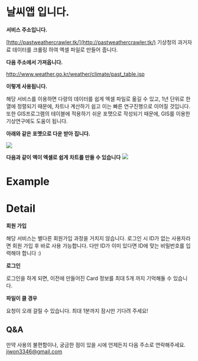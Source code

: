 # 날씨앱 입니다.

**서비스 주소입니다.**

[http://pastweathercrawler.tk/](http://pastweathercrawler.tk/)
기상청의 과거자료 데이터를 크롤링 하여 엑셀 파일로 만들어 줍니다.

**다음 주소에서 가져옵니다.**

[http://www.weather.go.kr/weather/climate/past_table.jsp ]([http://www.weather.go.kr/weather/climate/past_table.jsp)

**이렇게 사용됩니다.**

해당 서비스를 이용하면 다량의 데이터를 쉽게 엑셀 파일로 옮길 수 있고, 1년 단위로 한 열에 정렬되기 때문에, 차트나 계산하기 쉽고 이는 빠른 연구진행으로 이어질 것입니다. 또한 GIS프로그램의 테이블에 적용하기 쉬운 포맷으로 작성되기 때문에, GIS를 이용한 기상연구에도 도움이 됩니다.

**아래와 같은 포멧으로 다운 받아 집니다.**

![](https://user-images.githubusercontent.com/39228032/62817387-9d38fe00-bb70-11e9-84fa-b1bd5c0f28ea.PNG)

**다음과 같이 엑이 엑셀로 쉽게 차트를 만들 수 있습니다**
![](https://user-images.githubusercontent.com/39228032/62817386-9d38fe00-bb70-11e9-82a6-b2b5d5e8fa44.PNG)

# Example

# Detail

**회원 가입**

해당 서비스는 별다른 회원가입 과정을 거치지 않습니다.
로그인 시 ID가 없는 사용자라면 회원 가입 후 바로 사용 가능합니다.
다만 ID가 이미 있다면 ID에 맞는 비밀번호를 입력해야 합니다 :)

**로그인**

로그인을 하게 되면, 이전에 만들어진 Card 정보를 최대 5개 까지 기억해둘 수 있습니다.

**파일이 클 경우**

요청이 오래 걸릴 수 있습니다. 최대 1분까지 잠시만 기다려 주세요!

## Q&A

만약 사용의 불편함이나, 궁금한 점이 있을 시에 언제든지 다음 주소로 연락해주세요.
jiwon3346@gmail.com
